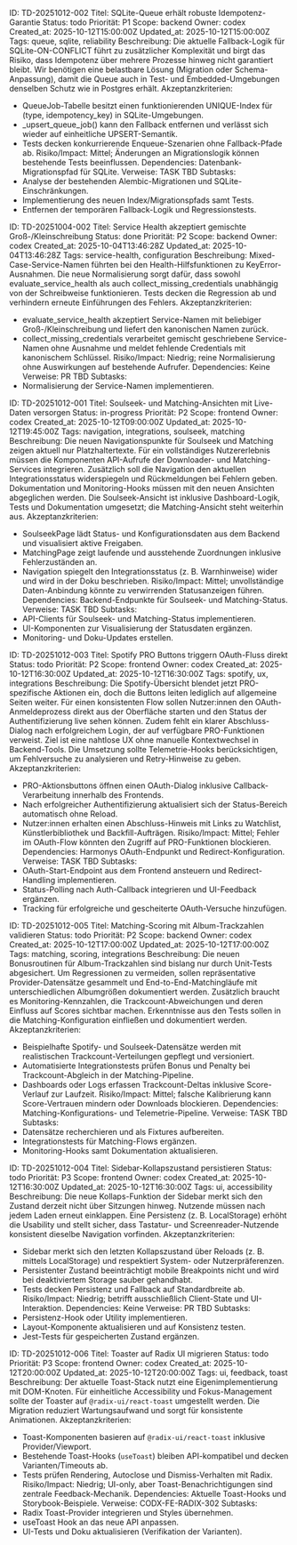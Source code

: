 ID: TD-20251012-002
Titel: SQLite-Queue erhält robuste Idempotenz-Garantie
Status: todo
Priorität: P1
Scope: backend
Owner: codex
Created_at: 2025-10-12T15:00:00Z
Updated_at: 2025-10-12T15:00:00Z
Tags: queue, sqlite, reliability
Beschreibung: Die aktuelle Fallback-Logik für SQLite-ON-CONFLICT führt zu zusätzlicher Komplexität und birgt das Risiko, dass Idempotenz über mehrere Prozesse hinweg nicht garantiert bleibt. Wir benötigen eine belastbare Lösung (Migration oder Schema-Anpassung), damit die Queue auch in Test- und Embedded-Umgebungen denselben Schutz wie in Postgres erhält.
Akzeptanzkriterien:
- QueueJob-Tabelle besitzt einen funktionierenden UNIQUE-Index für (type, idempotency_key) in SQLite-Umgebungen.
- _upsert_queue_job() kann den Fallback entfernen und verlässt sich wieder auf einheitliche UPSERT-Semantik.
- Tests decken konkurrierende Enqueue-Szenarien ohne Fallback-Pfade ab.
Risiko/Impact: Mittel; Änderungen an Migrationslogik können bestehende Tests beeinflussen.
Dependencies: Datenbank-Migrationspfad für SQLite.
Verweise: TASK TBD
Subtasks:
- Analyse der bestehenden Alembic-Migrationen und SQLite-Einschränkungen.
- Implementierung des neuen Index/Migrationspfads samt Tests.
- Entfernen der temporären Fallback-Logik und Regressionstests.

ID: TD-20251004-002
Titel: Service Health akzeptiert gemischte Groß-/Kleinschreibung
Status: done
Priorität: P2
Scope: backend
Owner: codex
Created_at: 2025-10-04T13:46:28Z
Updated_at: 2025-10-04T13:46:28Z
Tags: service-health, configuration
Beschreibung: Mixed-Case-Service-Namen führten bei den Health-Hilfsfunktionen zu KeyError-Ausnahmen. Die neue Normalisierung sorgt dafür, dass sowohl evaluate_service_health als auch collect_missing_credentials unabhängig von der Schreibweise funktionieren. Tests decken die Regression ab und verhindern erneute Einführungen des Fehlers.
Akzeptanzkriterien:
- evaluate_service_health akzeptiert Service-Namen mit beliebiger Groß-/Kleinschreibung und liefert den kanonischen Namen zurück.
- collect_missing_credentials verarbeitet gemischt geschriebene Service-Namen ohne Ausnahme und meldet fehlende Credentials mit kanonischem Schlüssel.
Risiko/Impact: Niedrig; reine Normalisierung ohne Auswirkungen auf bestehende Aufrufer.
Dependencies: Keine
Verweise: PR TBD
Subtasks:
- Normalisierung der Service-Namen implementieren.

ID: TD-20251012-001
Titel: Soulseek- und Matching-Ansichten mit Live-Daten versorgen
Status: in-progress
Priorität: P2
Scope: frontend
Owner: codex
Created_at: 2025-10-12T09:00:00Z
Updated_at: 2025-10-12T19:45:00Z
Tags: navigation, integrations, soulseek, matching
Beschreibung: Die neuen Navigationspunkte für Soulseek und Matching zeigen aktuell nur Platzhaltertexte. Für ein vollständiges Nutzererlebnis müssen die Komponenten API-Aufrufe der Downloader- und Matching-Services integrieren. Zusätzlich soll die Navigation den aktuellen Integrationsstatus widerspiegeln und Rückmeldungen bei Fehlern geben. Dokumentation und Monitoring-Hooks müssen mit den neuen Ansichten abgeglichen werden. Die Soulseek-Ansicht ist inklusive Dashboard-Logik, Tests und Dokumentation umgesetzt; die Matching-Ansicht steht weiterhin aus.
Akzeptanzkriterien:
- SoulseekPage lädt Status- und Konfigurationsdaten aus dem Backend und visualisiert aktive Freigaben.
- MatchingPage zeigt laufende und ausstehende Zuordnungen inklusive Fehlerzuständen an.
- Navigation spiegelt den Integrationsstatus (z. B. Warnhinweise) wider und wird in der Doku beschrieben.
Risiko/Impact: Mittel; unvollständige Daten-Anbindung könnte zu verwirrenden Statusanzeigen führen.
Dependencies: Backend-Endpunkte für Soulseek- und Matching-Status.
Verweise: TASK TBD
Subtasks:
- API-Clients für Soulseek- und Matching-Status implementieren.
- UI-Komponenten zur Visualisierung der Statusdaten ergänzen.
- Monitoring- und Doku-Updates erstellen.

ID: TD-20251012-003
Titel: Spotify PRO Buttons triggern OAuth-Fluss direkt
Status: todo
Priorität: P2
Scope: frontend
Owner: codex
Created_at: 2025-10-12T16:30:00Z
Updated_at: 2025-10-12T16:30:00Z
Tags: spotify, ux, integrations
Beschreibung: Die Spotify-Übersicht blendet jetzt PRO-spezifische Aktionen ein, doch die Buttons leiten lediglich auf allgemeine Seiten weiter. Für einen konsistenten Flow sollen Nutzer:innen den OAuth-Anmeldeprozess direkt aus der Oberfläche starten und den Status der Authentifizierung live sehen können. Zudem fehlt ein klarer Abschluss-Dialog nach erfolgreichem Login, der auf verfügbare PRO-Funktionen verweist. Ziel ist eine nahtlose UX ohne manuelle Kontextwechsel in Backend-Tools. Die Umsetzung sollte Telemetrie-Hooks berücksichtigen, um Fehlversuche zu analysieren und Retry-Hinweise zu geben.
Akzeptanzkriterien:
- PRO-Aktionsbuttons öffnen einen OAuth-Dialog inklusive Callback-Verarbeitung innerhalb des Frontends.
- Nach erfolgreicher Authentifizierung aktualisiert sich der Status-Bereich automatisch ohne Reload.
- Nutzer:innen erhalten einen Abschluss-Hinweis mit Links zu Watchlist, Künstlerbibliothek und Backfill-Aufträgen.
Risiko/Impact: Mittel; Fehler im OAuth-Flow könnten den Zugriff auf PRO-Funktionen blockieren.
Dependencies: Harmonys OAuth-Endpunkt und Redirect-Konfiguration.
Verweise: TASK TBD
Subtasks:
- OAuth-Start-Endpoint aus dem Frontend ansteuern und Redirect-Handling implementieren.
- Status-Polling nach Auth-Callback integrieren und UI-Feedback ergänzen.
- Tracking für erfolgreiche und gescheiterte OAuth-Versuche hinzufügen.

ID: TD-20251012-005
Titel: Matching-Scoring mit Album-Trackzahlen validieren
Status: todo
Priorität: P2
Scope: backend
Owner: codex
Created_at: 2025-10-12T17:00:00Z
Updated_at: 2025-10-12T17:00:00Z
Tags: matching, scoring, integrations
Beschreibung: Die neuen Bonusroutinen für Album-Trackzahlen sind bislang nur durch Unit-Tests abgesichert. Um Regressionen zu vermeiden, sollen repräsentative Provider-Datensätze gesammelt und End-to-End-Matchingläufe mit unterschiedlichen Albumgrößen dokumentiert werden. Zusätzlich braucht es Monitoring-Kennzahlen, die Trackcount-Abweichungen und deren Einfluss auf Scores sichtbar machen. Erkenntnisse aus den Tests sollen in die Matching-Konfiguration einfließen und dokumentiert werden.
Akzeptanzkriterien:
- Beispielhafte Spotify- und Soulseek-Datensätze werden mit realistischen Trackcount-Verteilungen gepflegt und versioniert.
- Automatisierte Integrationstests prüfen Bonus und Penalty bei Trackcount-Abgleich in der Matching-Pipeline.
- Dashboards oder Logs erfassen Trackcount-Deltas inklusive Score-Verlauf zur Laufzeit.
Risiko/Impact: Mittel; falsche Kalibrierung kann Score-Vertrauen mindern oder Downloads blockieren.
Dependencies: Matching-Konfigurations- und Telemetrie-Pipeline.
Verweise: TASK TBD
Subtasks:
- Datensätze recherchieren und als Fixtures aufbereiten.
- Integrationstests für Matching-Flows ergänzen.
- Monitoring-Hooks samt Dokumentation aktualisieren.

ID: TD-20251012-004
Titel: Sidebar-Kollapszustand persistieren
Status: todo
Priorität: P3
Scope: frontend
Owner: codex
Created_at: 2025-10-12T16:30:00Z
Updated_at: 2025-10-12T16:30:00Z
Tags: ui, accessibility
Beschreibung: Die neue Kollaps-Funktion der Sidebar merkt sich den Zustand derzeit nicht über Sitzungen hinweg. Nutzende müssen nach jedem Laden erneut einklappen. Eine Persistenz (z. B. LocalStorage) erhöht die Usability und stellt sicher, dass Tastatur- und Screenreader-Nutzende konsistent dieselbe Navigation vorfinden.
Akzeptanzkriterien:
- Sidebar merkt sich den letzten Kollapszustand über Reloads (z. B. mittels LocalStorage) und respektiert System- oder Nutzerpräferenzen.
- Persistenter Zustand beeinträchtigt mobile Breakpoints nicht und wird bei deaktiviertem Storage sauber gehandhabt.
- Tests decken Persistenz und Fallback auf Standardbreite ab.
Risiko/Impact: Niedrig; betrifft ausschließlich Client-State und UI-Interaktion.
Dependencies: Keine
Verweise: PR TBD
Subtasks:
- Persistenz-Hook oder Utility implementieren.
- Layout-Komponente aktualisieren und auf Konsistenz testen.
- Jest-Tests für gespeicherten Zustand ergänzen.

ID: TD-20251012-006
Titel: Toaster auf Radix UI migrieren
Status: todo
Priorität: P3
Scope: frontend
Owner: codex
Created_at: 2025-10-12T20:00:00Z
Updated_at: 2025-10-12T20:00:00Z
Tags: ui, feedback, toast
Beschreibung: Der aktuelle Toast-Stack nutzt eine Eigenimplementierung mit DOM-Knoten. Für einheitliche Accessibility und Fokus-Management sollte der Toaster auf `@radix-ui/react-toast` umgestellt werden. Die Migration reduziert Wartungsaufwand und sorgt für konsistente Animationen.
Akzeptanzkriterien:
- Toast-Komponenten basieren auf `@radix-ui/react-toast` inklusive Provider/Viewport.
- Bestehende Toast-Hooks (`useToast`) bleiben API-kompatibel und decken Varianten/Timeouts ab.
- Tests prüfen Rendering, Autoclose und Dismiss-Verhalten mit Radix.
Risiko/Impact: Niedrig; UI-only, aber Toast-Benachrichtigungen sind zentrale Feedback-Mechanik.
Dependencies: Aktuelle Toast-Hooks und Storybook-Beispiele.
Verweise: CODX-FE-RADIX-302
Subtasks:
- Radix Toast-Provider integrieren und Styles übernehmen.
- useToast Hook an das neue API anpassen.
- UI-Tests und Doku aktualisieren (Verifikation der Varianten).
